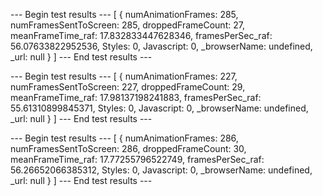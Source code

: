 --- Begin test results ---
[ { numAnimationFrames: 285,
    numFramesSentToScreen: 285,
    droppedFrameCount: 27,
    meanFrameTime_raf: 17.832833447628346,
    framesPerSec_raf: 56.07633822952536,
    Styles: 0,
    Javascript: 0,
    _browserName: undefined,
    _url: null } ]
--- End test results ---

--- Begin test results ---
[ { numAnimationFrames: 227,
    numFramesSentToScreen: 227,
    droppedFrameCount: 29,
    meanFrameTime_raf: 17.98137198241883,
    framesPerSec_raf: 55.61310899845371,
    Styles: 0,
    Javascript: 0,
    _browserName: undefined,
    _url: null } ]
--- End test results ---

--- Begin test results ---
[ { numAnimationFrames: 286,
    numFramesSentToScreen: 286,
    droppedFrameCount: 30,
    meanFrameTime_raf: 17.77255796522749,
    framesPerSec_raf: 56.26652066385312,
    Styles: 0,
    Javascript: 0,
    _browserName: undefined,
    _url: null } ]
--- End test results ---